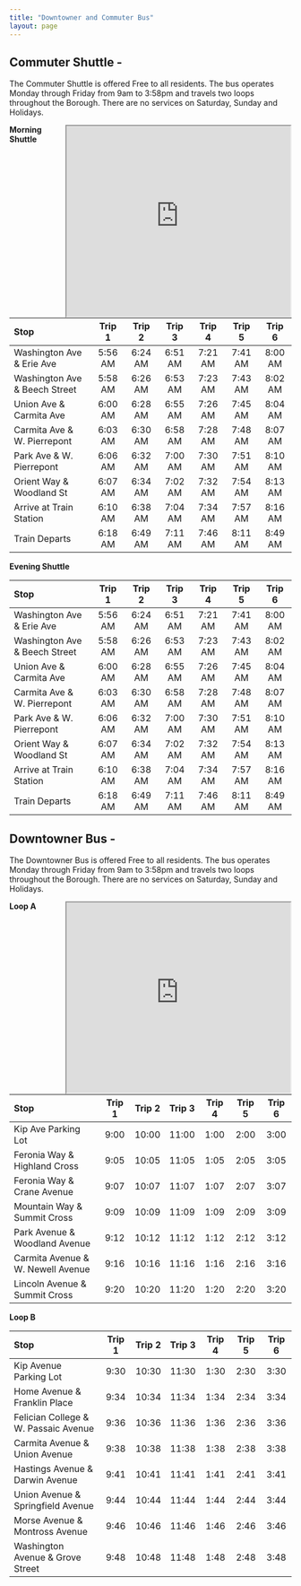 ```yaml
---
title: "Downtowner and Commuter Bus"
layout: page
---
```


## Commuter Shuttle - 

The Commuter Shuttle is offered Free to all residents. The bus operates Monday through Friday from
9am to 3:58pm and travels two loops throughout the Borough. There are no services on Saturday,
Sunday and Holidays.  

<div style="float: right;">
<iframe src="https://www.google.com/maps/d/embed?mid=z9E2BG8u0Qag.kkVKv7_elh6M" width="400" height="340"></iframe></div>


**Morning Shuttle**

| Stop | Trip 1 | Trip 2 | Trip 3 | Trip 4 | Trip 5 | Trip 6  | 
|:----------------------------|:----:|:----:|:----:|:----:|:----:|:----:|
| Washington Ave & Erie Ave |5:56 AM | 6:24 AM | 6:51 AM | 7:21 AM | 7:41 AM | 8:00 AM |
| Washington Ave & Beech Street |5:58 AM | 6:26 AM | 6:53 AM | 7:23 AM | 7:43 AM |8:02 AM |
| Union Ave & Carmita Ave |6:00 AM | 6:28 AM | 6:55 AM | 7:26 AM | 7:45 AM | 8:04 AM |
| Carmita Ave & W. Pierrepont | 6:03 AM | 6:30 AM | 6:58 AM | 7:28 AM | 7:48 AM | 8:07 AM |
| Park Ave & W. Pierrepont | 6:06 AM | 6:32 AM | 7:00 AM | 7:30 AM | 7:51 AM | 8:10 AM |
| Orient Way & Woodland St | 6:07 AM | 6:34 AM | 7:02 AM | 7:32 AM | 7:54 AM | 8:13 AM |
| Arrive at Train Station | 6:10 AM | 6:38 AM | 7:04 AM | 7:34 AM | 7:57 AM | 8:16 AM  |
| Train Departs | 6:18 AM	| 6:49 AM	 | 7:11 AM | 7:46 AM	| 8:11 AM	 |8:49 AM	|

**Evening Shuttle**

| Stop | Trip 1 | Trip 2 | Trip 3 | Trip 4 | Trip 5 | Trip 6  | 
|:----------------------------|:----:|:----:|:----:|:----:|:----:|:----:|
| Washington Ave & Erie Ave |5:56 AM | 6:24 AM | 6:51 AM | 7:21 AM | 7:41 AM | 8:00 AM |
| Washington Ave & Beech Street |5:58 AM | 6:26 AM | 6:53 AM | 7:23 AM | 7:43 AM |8:02 AM |
| Union Ave & Carmita Ave |6:00 AM | 6:28 AM | 6:55 AM | 7:26 AM | 7:45 AM | 8:04 AM |
| Carmita Ave & W. Pierrepont | 6:03 AM | 6:30 AM | 6:58 AM | 7:28 AM | 7:48 AM | 8:07 AM |
| Park Ave & W. Pierrepont | 6:06 AM | 6:32 AM | 7:00 AM | 7:30 AM | 7:51 AM | 8:10 AM |
| Orient Way & Woodland St | 6:07 AM | 6:34 AM | 7:02 AM | 7:32 AM | 7:54 AM | 8:13 AM |
| Arrive at Train Station | 6:10 AM | 6:38 AM | 7:04 AM | 7:34 AM | 7:57 AM | 8:16 AM  |
| Train Departs | 6:18 AM	| 6:49 AM	 | 7:11 AM | 7:46 AM	| 8:11 AM	 |8:49 AM	|

 


## Downtowner Bus - 

The Downtowner Bus is offered Free to all residents. The bus operates Monday through Friday from
9am to 3:58pm and travels two loops throughout the Borough. There are no services on Saturday,
Sunday and Holidays.  

<div style="float: right;">
<iframe src="https://www.google.com/maps/d/embed?mid=z9E2BG8u0Qag.kkVKv7_elh6M" width="400" height="340"></iframe></div>


**Loop A**

| Stop | Trip 1 | Trip 2 | Trip 3 | Trip 4 | Trip 5 | Trip 6  | 
|:----------------------------|:----:|:----:|:----:|:----:|:----:|:----:|
| Kip Ave Parking Lot | 9:00 | 10:00 | 11:00 | 1:00 | 2:00 | 3:00 |
| Feronia Way & Highland Cross | 9:05 | 10:05  | 11:05 | 1:05 | 2:05 | 3:05 |
| Feronia Way & Crane Avenue | 9:07 | 10:07 | 11:07 | 1:07 | 2:07 | 3:07 |
| Mountain Way & Summit Cross | 9:09 | 10:09 | 11:09 | 1:09 | 2:09 | 3:09 |
| Park Avenue & Woodland Avenue | 9:12 | 10:12 | 11:12 | 1:12 | 2:12 | 3:12 |
| Carmita Avenue & W. Newell Avenue | 9:16 | 10:16 | 11:16 | 1:16 | 2:16 | 3:16 |
| Lincoln Avenue & Summit Cross | 9:20 | 10:20 | 11:20 | 1:20 | 2:20 | 3:20 | 

**Loop B**

| Stop | Trip 1 | Trip 2 | Trip 3 | Trip 4 | Trip 5 | Trip 6  | 
|:----------------------------|:----:|:----:|:----:|:----:|:----:|:----:|
| Kip Avenue Parking Lot | 9:30 | 10:30 | 11:30 | 1:30 | 2:30 | 3:30 |
| Home Avenue & Franklin Place | 9:34 | 10:34 | 11:34 | 1:34 | 2:34 | 3:34 |
| Felician College & W. Passaic Avenue | 9:36 | 10:36 | 11:36 | 1:36 | 2:36 | 3:36 |
| Carmita Avenue & Union Avenue | 9:38 | 10:38 | 11:38 | 1:38 | 2:38 | 3:38 |
| Hastings Avenue & Darwin Avenue | 9:41 | 10:41 | 11:41 | 1:41 | 2:41 | 3:41 |
| Union Avenue & Springfield Avenue | 9:44 | 10:44 | 11:44 | 1:44 | 2:44 | 3:44 |
| Morse Avenue & Montross Avenue | 9:46 | 10:46 | 11:46 | 1:46 | 2:46 | 3:46 |
| Washington Avenue & Grove Street | 9:48 | 10:48 | 11:48 | 1:48 | 2:48 | 3:48 |
